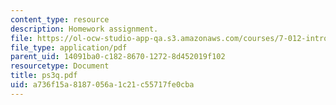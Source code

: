 ```yaml
---
content_type: resource
description: Homework assignment.
file: https://ol-ocw-studio-app-qa.s3.amazonaws.com/courses/7-012-introduction-to-biology-fall-2004/a736f15a8187056a1c21c55717fe0cba_ps3q.pdf
file_type: application/pdf
parent_uid: 14091ba0-c182-8670-1272-8d452019f102
resourcetype: Document
title: ps3q.pdf
uid: a736f15a-8187-056a-1c21-c55717fe0cba
---
```


